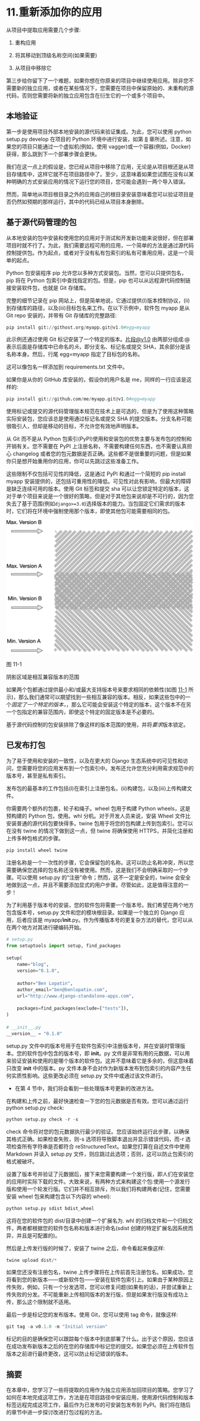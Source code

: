 # 11.重新添加你的应用

从项目中提取应用需要几个步骤:

1.  重构应用

2.  将其移动到顶级名称空间(如果需要)

3.  从项目中移除它

第三步给你留下了一个难题，如果你想在你原来的项目中继续使用应用。除非您不需要新的独立应用，或者在某些情况下，您需要在项目中保留原始的、未重构的源代码，否则您需要将新的独立应用包含在衍生它的一个或多个项目中。

## 本地验证

第一步是使用项目外部本地安装的源代码来验证集成。为此，您可以使用 python setup.py develop 在项目的 Python 环境中进行安装，如第 [8](08.html) 章所述。注意，如果您的项目只能通过一个虚拟机(例如，使用 vagger)或一个容器(例如，Docker)获得，那么跳到下一个部署步骤会更快。

我们在这一点上的假设是，您已经从项目中移除了应用，无论是从项目根还是从项目存储库中，这样它就不在项目路径中了。至少，这意味着如果您试图在没有以某种明确的方式安装应用的情况下运行您的项目，您可能会遇到一两个导入错误。

然而，简单地从项目根目录之外的应用自己的根目录安装意味着您可以验证项目是否仍然如预期的那样运行，其中的代码已经从项目本身删除。

## 基于源代码管理的包

从本地安装的包中安装和使用您的应用对于测试和开发新功能来说很好，但在部署项目时就不行了。为此，我们需要远程可用的应用，一个简单的方法是通过源代码控制提供包。作为起点，或者对于没有私有包索引的私有可重用应用，这是一个简单的起点。

Python 包安装程序 pip 允许您以多种方式安装包。当然，您可以只提供包名，pip 将在 Python 包索引中查找指定的包。但是，pip 也可以从远程源代码控制链接安装软件包，也就是 Git 存储库。

完整的细节记录在 pip 网站上，但是简单地说，它通过提供(I)版本控制协议，(ii)到存储库的路径，以及(iii)目标包名来工作。在以下示例中，软件包 myapp 是从 Git repo 安装的，并带有 Git 存储库的完整路径:

```py
pip install git://githost.org/myapp.git@v1.0#egg=myapp

```

此示例还通过使用 Git 标记安装了一个特定的版本。片段@v1.0 由两部分组成:@表示后面是存储库中已命名的*头*，即分支名、标记名或提交 SHA，其余部分是该名称本身。然后，行尾 egg=myapp 指定了目标包的名称。

这可以像包名一样添加到 requirements.txt 文件中。

如果你是从你的 GitHub 库安装的，假设你的用户名是 me，同样的一行应该是这样的:

```py
pip install git://github.com/me/myapp.git@v1.0#egg=myapp

```

使用标记或提交的源代码管理版本规范在技术上是可选的，但是为了使用这种策略实际安装包，您应该总是使用通过标记名或提交 SHA 的提交版本。分支名称可能很吸引人，但却是移动的目标，不允许您有效地声明版本。

从 Git 而不是从 Python 包索引(PyPI)使用和安装包的优势主要与发布包的控制和开销有关。您不需要在 PyPI 上注册名称，不需要构建任何东西，也不需要认真担心 changelog 或者您的包元数据是否正确。这些都不是很重要的问题，但是如果你只是想开始重用你的应用，你可以先跳过这些准备工作。

这些限制不仅包括可见性的降低，这是通过 PyPI 和通过一个简短的 pip install myapp 安装提供的，还包括可重用性的降低。可见性对此有影响，但最大的障碍是缺乏连续可用的版本。使用 Git 标签和提交 sha 可以让您锁定特定的版本，这对于单个项目来说是一个很好的策略，但是对于其他包来说却是不可行的，因为您失去了基于范围(例如`django>=3.0`)选择版本的能力。当包固定它们需求的版本时，它们将在环境中强制使用那个版本，即使其他包可能需要相同的包。

![img/486718_1_En_11_Fig1_HTML.jpg](img/486718_1_En_11_Fig1_HTML.jpg)

图 11-1

阴影区域是相互兼容版本的范围

如果两个包都通过提供最小和/或最大支持版本号来要求相同的依赖性(如图 [11-1](#Fig1) 所示)，那么我们通常可以期望找到一些相互兼容的版本。相反，如果这些包中的一个*固定了一个特定的版本，*，那么它可能会安装这个特定的版本，这个版本不在另一个包指定的兼容范围内，即使这个特定的固定版本是不必要的。

基于源代码控制的包安装排除了像这样的版本范围的使用，并将*要求*版本锁定。

## 已发布打包

为了易于使用和安装的一致性，以及在更大的 Django 生态系统中的可见性和访问，您需要将您的应用发布到一个包索引中。发布还允许您充分利用需求规范中的版本号，甚至是私有索引。

发布包的最基本的工作包括(I)在索引上注册包名，(ii)构建包，以及(iii)上传构建文件。

你需要两个额外的包裹，轮子和绳子。wheel 包用于构建 Python wheels，这是预构建的 Python 包，使用。whl 分机。对于开发人员来说，安装 Wheel 文件比安装普通的源代码包要快得多。twine 包用于将您的包构建上传到包索引。您可以在没有 twine 的情况下做到这一点，但 twine 将确保使用 HTTPS，并简化注册和上传多种包格式的步骤。

```py
pip install wheel twine

```

注册名称是一个一次性的步骤，它会保留包的名称。这可以防止名称冲突，所以您需要确保您选择的包名称还没有被使用。然而，这是我们不会明确采取的一个步骤。可以使用 setup.py 的“注册”命令；然而，这不一定是安全的，twine 会安全地做到这一点，并且不需要添加显式的用户步骤。尽管如此，这是值得注意的一步！

为了利用基于版本号的安装，您的软件包将需要一个版本号。我们希望在两个地方包含版本号，setup.py 文件和您的模块根目录。如果是一个独立的 Django 应用，后者应该是 myapp/__init__.py。作为传播版本号的更复杂方法的替代，您可以从在两个地方对其进行硬编码开始。

```py
# setup.py
from setuptools import setup, find_packages

setup(
    name="blog",
    version="0.1.0",

    author="Ben Lopatin",
    author_email="ben@benlopatin.com",
    url="http://www.django-standalone-apps.com",

    packages=find_packages(exclude=["tests"]),
)

# __init__.py
__version__ = "0.1.0"

```

setup.py 文件中的版本号用于在软件包索引中注册版本号，并在安装时管理版本。您的软件包中包含的版本号，即 __init__。py 文件是非常有用的元数据，可以用来验证安装和使用的是哪个版本的软件包。这并不意味着它是多余的，但这意味着只改变 __init__ 中的版本。py 文件本身不会对作为新版本发布到包索引的内容产生任何实质性影响。这些更改必须在 setup.py 文件中或通过该文件进行。

*   在第 4 节中，我们将会看到一些处理版本号更新的改进方法。

在构建和上传之前，最好快速检查一下您的包元数据是否有效。您可以通过运行 python setup.py check:

```py
python setup.py check -r -s

```

check 命令将对您的包元数据执行最少的验证。您应该始终运行此步骤，以确保其格式正确。如果检查失败，则-s 选项将导致脚本退出并显示错误代码，而-r 选项检查所有字符串是否都符合 reStructuredText。如果您打算在自述文件中使用 Markdown 并读入 setup.py 文件，则应跳过此选项；否则，这可以防止包索引的格式被破坏。

设置了版本号并验证了元数据后，接下来您需要构建一个发行版，即人们在安装您的应用时实际下载的文件。大致来说，有两种方式来构建这个包:使用一个源发行版和使用一个轮发行版。它们并不相互排斥，所以我们将构建两者(记住，您需要安装 wheel 包来构建包含以下内容的 wheel):

```py
python setup.py sdist bdist_wheel

```

这将在您的软件包的 dist/目录中创建一个扩展名为. whl 的归档文件和一个归档文件，两者都根据您的软件包名称和版本进行命名(sdist 创建的特定扩展名因系统而异，并且是可配置的)。

然后是上传发行版的时候了，安装了 twine 之后，命令看起来像这样:

```py
twine upload dist/*

```

如果您还没有注册包名，twine 上传步骤将在上传前首先注册包名。如果成功，您将看到您的新版本——或新软件包——安装在软件包索引上。如果由于某种原因上传失败，例如，只有一个分发选项，您可以修复问题(如果有的话)，并尝试重新上传失败的分发。不可能重新上传相同版本的发行版，但是如果发行版没有成功上传，那么这个限制就不适用。

最后一步是标记您的发布版本。使用 Git，您可以使用 tag 命令，就像这样:

```py
git tag -a v0.1.0 -m "Initial version"

```

标记的目的是确保您可以跟踪每个版本中到底部署了什么。出于这个原因，您应该在成功发布新版本之后的在您的存储库中标记您的提交。如果您必须在上传软件包版本之前进行最终更改，这可以防止标记错误的版本。

## 摘要

在本章中，您学习了一些将提取的应用作为独立应用添加回项目的策略。您学习了如何在本地完成这项工作，方法是在项目路径中安装应用，使用源代码控制和版本标签远程完成这项工作，最后作为已发布的可安装包发布到 PyPI。我们将在随后的章节中进一步探讨改进打包过程的方法。